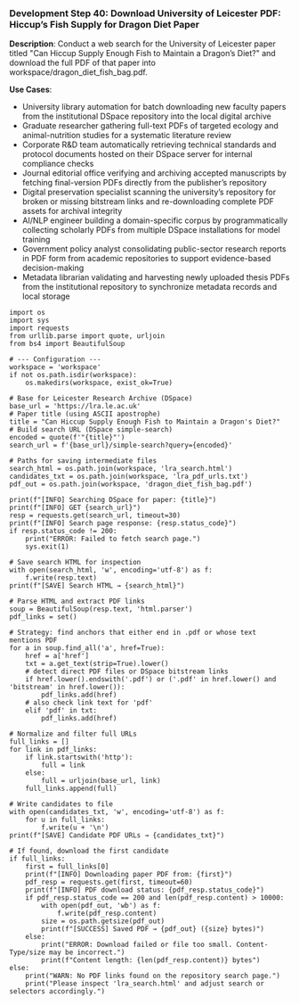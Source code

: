 ### Development Step 40: Download University of Leicester PDF: Hiccup’s Fish Supply for Dragon Diet Paper

**Description**: Conduct a web search for the University of Leicester paper titled "Can Hiccup Supply Enough Fish to Maintain a Dragon’s Diet?" and download the full PDF of that paper into workspace/dragon_diet_fish_bag.pdf.

**Use Cases**:
- University library automation for batch downloading new faculty papers from the institutional DSpace repository into the local digital archive
- Graduate researcher gathering full-text PDFs of targeted ecology and animal-nutrition studies for a systematic literature review
- Corporate R&D team automatically retrieving technical standards and protocol documents hosted on their DSpace server for internal compliance checks
- Journal editorial office verifying and archiving accepted manuscripts by fetching final-version PDFs directly from the publisher’s repository
- Digital preservation specialist scanning the university’s repository for broken or missing bitstream links and re-downloading complete PDF assets for archival integrity
- AI/NLP engineer building a domain-specific corpus by programmatically collecting scholarly PDFs from multiple DSpace installations for model training
- Government policy analyst consolidating public-sector research reports in PDF form from academic repositories to support evidence-based decision-making
- Metadata librarian validating and harvesting newly uploaded thesis PDFs from the institutional repository to synchronize metadata records and local storage

```
import os
import sys
import requests
from urllib.parse import quote, urljoin
from bs4 import BeautifulSoup

# --- Configuration ---
workspace = 'workspace'
if not os.path.isdir(workspace):
    os.makedirs(workspace, exist_ok=True)

# Base for Leicester Research Archive (DSpace)
base_url = 'https://lra.le.ac.uk'
# Paper title (using ASCII apostrophe)
title = "Can Hiccup Supply Enough Fish to Maintain a Dragon's Diet?"
# Build search URL (DSpace simple-search)
encoded = quote(f'"{title}"')
search_url = f'{base_url}/simple-search?query={encoded}'

# Paths for saving intermediate files
search_html = os.path.join(workspace, 'lra_search.html')
candidates_txt = os.path.join(workspace, 'lra_pdf_urls.txt')
pdf_out = os.path.join(workspace, 'dragon_diet_fish_bag.pdf')

print(f"[INFO] Searching DSpace for paper: {title}")
print(f"[INFO] GET {search_url}")
resp = requests.get(search_url, timeout=30)
print(f"[INFO] Search page response: {resp.status_code}")
if resp.status_code != 200:
    print("ERROR: Failed to fetch search page.")
    sys.exit(1)

# Save search HTML for inspection
with open(search_html, 'w', encoding='utf-8') as f:
    f.write(resp.text)
print(f"[SAVE] Search HTML → {search_html}")

# Parse HTML and extract PDF links
soup = BeautifulSoup(resp.text, 'html.parser')
pdf_links = set()

# Strategy: find anchors that either end in .pdf or whose text mentions PDF
for a in soup.find_all('a', href=True):
    href = a['href']
    txt = a.get_text(strip=True).lower()
    # detect direct PDF files or DSpace bitstream links
    if href.lower().endswith('.pdf') or ('.pdf' in href.lower() and 'bitstream' in href.lower()):
        pdf_links.add(href)
    # also check link text for 'pdf'
    elif 'pdf' in txt:
        pdf_links.add(href)

# Normalize and filter full URLs
full_links = []
for link in pdf_links:
    if link.startswith('http'):
        full = link
    else:
        full = urljoin(base_url, link)
    full_links.append(full)

# Write candidates to file
with open(candidates_txt, 'w', encoding='utf-8') as f:
    for u in full_links:
        f.write(u + '\n')
print(f"[SAVE] Candidate PDF URLs → {candidates_txt}")

# If found, download the first candidate
if full_links:
    first = full_links[0]
    print(f"[INFO] Downloading paper PDF from: {first}")
    pdf_resp = requests.get(first, timeout=60)
    print(f"[INFO] PDF download status: {pdf_resp.status_code}")
    if pdf_resp.status_code == 200 and len(pdf_resp.content) > 10000:
        with open(pdf_out, 'wb') as f:
            f.write(pdf_resp.content)
        size = os.path.getsize(pdf_out)
        print(f"[SUCCESS] Saved PDF → {pdf_out} ({size} bytes)")
    else:
        print("ERROR: Download failed or file too small. Content-Type/size may be incorrect.")
        print(f"Content length: {len(pdf_resp.content)} bytes")
else:
    print("WARN: No PDF links found on the repository search page.")
    print("Please inspect 'lra_search.html' and adjust search or selectors accordingly.")
```